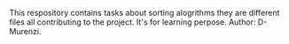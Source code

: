 This respository contains tasks about sorting alogrithms
they are different files all contributing to the project.
It's for learning perpose.
Author: D-Murenzi.
